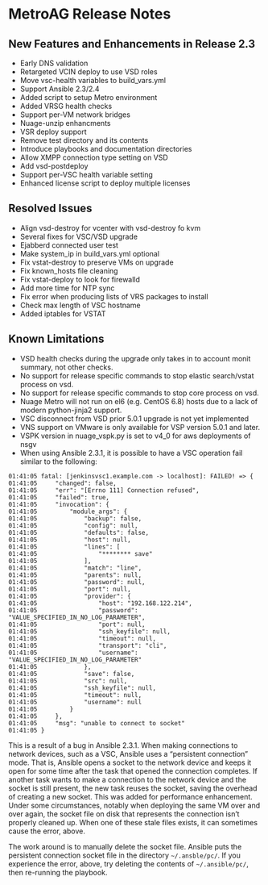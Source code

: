 # MetroAG Release Notes
## New Features and Enhancements in Release 2.3
*	Early DNS validation
*	Retargeted VCIN deploy to use VSD roles
*	Move vsc-health variables to build_vars.yml
*	Support Ansible 2.3/2.4
*	Added script to setup Metro environment
*	Added VRSG health checks
*	Support per-VM network bridges
*	Nuage-unzip enhancments
*	VSR deploy support
*	Remove test directory and its contents
*	Introduce playbooks and documentation directories
*	Allow XMPP connection type setting on VSD
*	Add vsd-postdeploy
*	Support per-VSC health variable setting
* Enhanced license script to deploy multiple licenses
## Resolved Issues
*	Align vsd-destroy for vcenter with vsd-destroy fo kvm
*	Several fixes for VSC/VSD upgrade
*	Ejabberd connected user test
*	Make system_ip in build_vars.yml optional
*	Fix vstat-destroy to preserve VMs on upgrade
*	Fix known_hosts file cleaning
*	Fix vstat-deploy to look for firewalld
*	Add more time for NTP sync
*	Fix error when producing lists of VRS packages to install
*	Check max length of VSC hostname
* Added iptables for VSTAT
## Known Limitations
*	VSD health checks during the upgrade only takes in to account monit summary, not other checks.
*	No support for release specific commands to stop elastic search/vstat process on vsd.
*	No support for release specific commands to stop core process on vsd.
*	Nuage Metro will not run on el6 (e.g. CentOS 6.8) hosts due to a lack of modern python-jinja2 support.
*	VSC disconnect from VSD prior 5.0.1 upgrade is not yet implemented
*	VNS support on VMware is only available for VSP version 5.0.1 and later.
*	VSPK version in nuage_vspk.py is set to v4_0 for aws deployments of nsgv
* When using Ansible 2.3.1, it is possible to have a VSC operation fail similar to the following:
```
01:41:05 fatal: [jenkinsvsc1.example.com -> localhost]: FAILED! => {
01:41:05     "changed": false, 
01:41:05     "err": "[Errno 111] Connection refused", 
01:41:05     "failed": true, 
01:41:05     "invocation": {
01:41:05         "module_args": {
01:41:05             "backup": false, 
01:41:05             "config": null, 
01:41:05             "defaults": false, 
01:41:05             "host": null, 
01:41:05             "lines": [
01:41:05                 "******** save"
01:41:05             ], 
01:41:05             "match": "line", 
01:41:05             "parents": null, 
01:41:05             "password": null, 
01:41:05             "port": null, 
01:41:05             "provider": {
01:41:05                 "host": "192.168.122.214", 
01:41:05                 "password": "VALUE_SPECIFIED_IN_NO_LOG_PARAMETER", 
01:41:05                 "port": null, 
01:41:05                 "ssh_keyfile": null, 
01:41:05                 "timeout": null, 
01:41:05                 "transport": "cli", 
01:41:05                 "username": "VALUE_SPECIFIED_IN_NO_LOG_PARAMETER"
01:41:05             }, 
01:41:05             "save": false, 
01:41:05             "src": null, 
01:41:05             "ssh_keyfile": null, 
01:41:05             "timeout": null, 
01:41:05             "username": null
01:41:05         }
01:41:05     }, 
01:41:05     "msg": "unable to connect to socket"
01:41:05 }
```
This is a result of a bug in Ansible 2.3.1. When making connections to network devices, such as a VSC, Ansible uses a “persistent connection” mode. That is, Ansible opens a socket to the network device and keeps it open for some time after the task that opened the connection completes. If another task wants to make a connection to the network device and the socket is still present, the new task reuses the socket, saving the overhead of creating a new socket. This was added for performance enhancement. Under some circumstances, notably when deploying the same VM over and over again, the socket file on disk that represents the connection isn’t properly cleaned up. When one of these stale files exists, it can sometimes cause the error, above.

The work around is to manually delete the socket file. Ansible puts the persistent connection socket file in the directory `~/.ansble/pc/`. If you experience the error, above, try deleting the contents of `~/.ansible/pc/`, then re-running the playbook.
